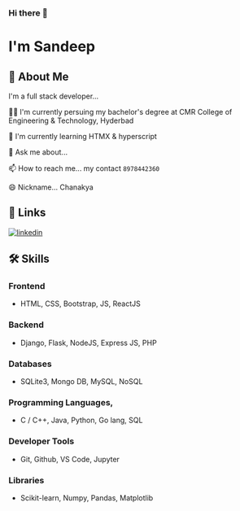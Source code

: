 ### Hi there 👋


# I'm Sandeep

## 🚀 About Me
I'm a full stack developer...

👩‍💻 I'm currently persuing my bachelor's degree at CMR College of Engineering & Technology, Hyderbad

🧠 I'm currently learning HTMX & hyperscript

💬 Ask me about...

📫 How to reach me... my contact `8978442360`

😄 Nickname... Chanakya



## 🔗 Links
[![linkedin](https://img.shields.io/badge/linkedin-0A66C2?style=for-the-badge&logo=linkedin&logoColor=white)](https://www.linkedin.com/sandeepk1729)


## 🛠 Skills
### Frontend
- HTML, CSS, Bootstrap, JS, ReactJS
### Backend
- Django, Flask, NodeJS, Express JS, PHP
### Databases
- SQLite3, Mongo DB, MySQL, NoSQL
### Programming Languages,
- C / C++, Java, Python, Go lang, SQL
### Developer Tools
- Git, Github, VS Code, Jupyter
### Libraries
- Scikit-learn, Numpy, Pandas, Matplotlib
